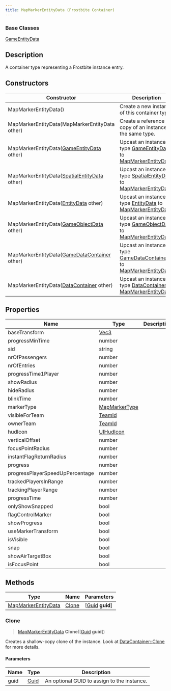 ```yaml
---
title: MapMarkerEntityData (Frostbite Container)
---
```

### Base Classes

[GameEntityData](GameEntityData)

## Description

A container type representing a Frostbite instance entry.

## Constructors

| Constructor                                                                    | Description                                                                                                                   |
| ------------------------------------------------------------------------------ | ----------------------------------------------------------------------------------------------------------------------------- |
| MapMarkerEntityData()                                                          | Create a new instance of this container type.                                                                                 |
| MapMarkerEntityData(MapMarkerEntityData other)                                 | Create a reference copy of an instance of the same type.                                                                      |
| MapMarkerEntityData([GameEntityData](GameEntityData) other)                    | Upcast an instance of type [GameEntityData](GameEntityData) to [MapMarkerEntityData](MapMarkerEntityData).                    |
| MapMarkerEntityData([SpatialEntityData](SpatialEntityData) other)              | Upcast an instance of type [SpatialEntityData](SpatialEntityData) to [MapMarkerEntityData](MapMarkerEntityData).              |
| MapMarkerEntityData([EntityData](EntityData) other)                            | Upcast an instance of type [EntityData](EntityData) to [MapMarkerEntityData](MapMarkerEntityData).                            |
| MapMarkerEntityData([GameObjectData](GameObjectData) other)                    | Upcast an instance of type [GameObjectData](GameObjectData) to [MapMarkerEntityData](MapMarkerEntityData).                    |
| MapMarkerEntityData([GameDataContainer](GameDataContainer) other)              | Upcast an instance of type [GameDataContainer](GameDataContainer) to [MapMarkerEntityData](MapMarkerEntityData).              |
| MapMarkerEntityData([DataContainer](/vext/ref/cls/shr/datacontainer) other) | Upcast an instance of type [DataContainer](/vext/ref/cls/shr/datacontainer) to [MapMarkerEntityData](MapMarkerEntityData). |

## Properties

| Name                            | Type                              | Description |
| ------------------------------- | --------------------------------- | ----------- |
| baseTransform                   | [Vec3](/vext/ref/cls/shr/Vec3) |             |
| progressMinTime                 | number                            |             |
| sid                             | string                            |             |
| nrOfPassengers                  | number                            |             |
| nrOfEntries                     | number                            |             |
| progressTime1Player             | number                            |             |
| showRadius                      | number                            |             |
| hideRadius                      | number                            |             |
| blinkTime                       | number                            |             |
| markerType                      | [MapMarkerType](MapMarkerType)    |             |
| visibleForTeam                  | [TeamId](TeamId)                  |             |
| ownerTeam                       | [TeamId](TeamId)                  |             |
| hudIcon                         | [UIHudIcon](UIHudIcon)            |             |
| verticalOffset                  | number                            |             |
| focusPointRadius                | number                            |             |
| instantFlagReturnRadius         | number                            |             |
| progress                        | number                            |             |
| progressPlayerSpeedUpPercentage | number                            |             |
| trackedPlayersInRange           | number                            |             |
| trackingPlayerRange             | number                            |             |
| progressTime                    | number                            |             |
| onlyShowSnapped                 | bool                              |             |
| flagControlMarker               | bool                              |             |
| showProgress                    | bool                              |             |
| useMarkerTransform              | bool                              |             |
| isVisible                       | bool                              |             |
| snap                            | bool                              |             |
| showAirTargetBox                | bool                              |             |
| isFocusPoint                    | bool                              |             |

## Methods

| Type                                       | Name            | Parameters                                     |
| ------------------------------------------ | --------------- | ---------------------------------------------- |
| [MapMarkerEntityData](MapMarkerEntityData) | [Clone](#clone) | \[[Guid](/vext/ref/cls/shr/guid) **guid**\] |

### Clone

> [MapMarkerEntityData](MapMarkerEntityData) **Clone**(\[[Guid](/vext/ref/cls/shr/guid) **guid**\])

Creates a shallow-copy clone of the instance. Look at [DataContainer::Clone](/vext/ref/cls/shr/datacontainer#clone) for more details.

#### Parameters

| Name | Type         | Description                                 |
| ---- | ------------ | ------------------------------------------- |
| guid | [Guid](Guid) | An optional GUID to assign to the instance. |
